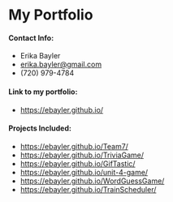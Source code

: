 # My Portfolio

#### Contact Info:

* Erika Bayler
* erika.bayler@gmail.com
* (720) 979-4784

#### Link to my portfolio:

* https://ebayler.github.io/

#### Projects Included:

* https://ebayler.github.io/Team7/
* https://ebayler.github.io/TriviaGame/
* https://ebayler.github.io/GifTastic/
* https://ebayler.github.io/unit-4-game/
* https://ebayler.github.io/WordGuessGame/
* https://ebayler.github.io/TrainScheduler/
